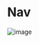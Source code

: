 # Nav
![image](https://user-images.githubusercontent.com/113137185/213267475-14f9c5a6-d8fa-4337-ad16-a2d44fd686a1.png)
